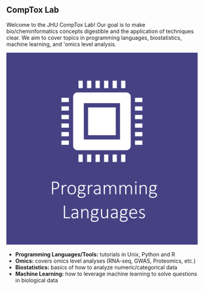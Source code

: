 ## CompTox Lab
Welcome to the JHU CompTox Lab! Our goal is to make bio/cheminformatics concepts digestible and the application of techniques clear. We aim to cover topics in programming languages, biostatistics, machine learning, and 'omics level analysis. 

[![](img/pl_img.png)](programming_languages_tools/programming_languages_tools.md)

- **Programming Languages/Tools:** tutorials in Unix, Python and R
- **Omics:** covers omics level analyses (RNA-seq, GWAS, Proteomics, etc.)
- **Biostatistics:** basics of how to analyze numeric/categorical data
- **Machine Learning:** how to leverage machine learning to solve questions in biological data
